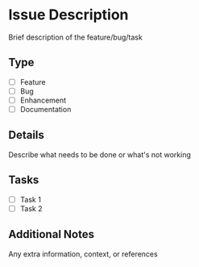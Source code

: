 # Issue Description

Brief description of the feature/bug/task

## Type

-   [ ] Feature
-   [ ] Bug
-   [ ] Enhancement
-   [ ] Documentation

## Details

Describe what needs to be done or what's not working

## Tasks

-   [ ] Task 1
-   [ ] Task 2

## Additional Notes

Any extra information, context, or references
